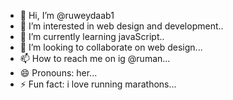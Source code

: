 - 👋 Hi, I’m @ruweydaab1
- 👀 I’m interested in web design and development..
- 🌱 I’m currently learning javaScript..
- 💞️ I’m looking to collaborate on web design...
- 📫 How to reach me on ig @ruman...
- 😄 Pronouns: her...
- ⚡ Fun fact: i love running marathons...

<!---
ruweydaab1/ruweydaab1 is a ✨ special ✨ repository because its `README.md` (this file) appears on your GitHub profile.
You can click the Preview link to take a look at your changes.
--->
